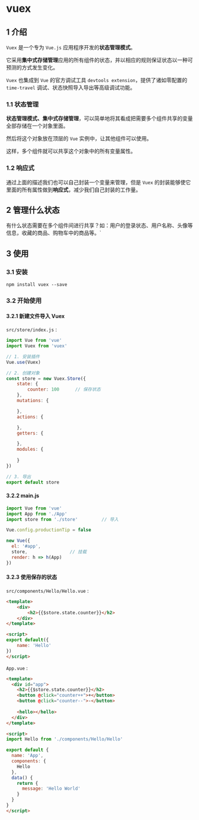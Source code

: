 # vuex

## 1 介绍

`Vuex` 是一个专为 `Vue.js` 应用程序开发的**状态管理模式**。

它采用**集中式存储管理**应用的所有组件的状态，并以相应的规则保证状态以一种可预测的方式发生变化。

`Vuex` 也集成到 `Vue` 的官方调试工具 `devtools extension`，提供了诸如零配置的 `time-travel` 调试、状态快照导入导出等高级调试功能。

### 1.1 状态管理

**状态管理模式、集中式存储管理**，可以简单地将其看成把需要多个组件共享的变量全部存储在一个对象里面。

然后将这个对象放在顶层的 `Vue` 实例中，让其他组件可以使用。

这样，多个组件就可以共享这个对象中的所有变量属性。

### 1.2 响应式

通过上面的描述我们也可以自己封装一个变量来管理，但是 `Vuex` 的封装能够使它里面的所有属性做到**响应式**，减少我们自己封装的工作量。

## 2 管理什么状态

有什么状态需要在多个组件间进行共享？如：用户的登录状态、用户名称、头像等信息，收藏的商品、购物车中的商品等。`

## 3 使用

### 3.1 安装

```shell
npm install vuex --save
```

### 3.2 开始使用

#### 3.2.1 新建文件导入 Vuex

`src/store/index.js` : 

```js
import Vue from 'vue'
import Vuex from 'vuex'

// 1. 安装插件
Vue.use(Vuex)

// 2. 创建对象
const store = new Vuex.Store({
    state: {
        counter: 100      // 保存状态
    },
    mutations: {

    },
    actions: {

    },
    getters: {

    },
    modules: {
        
    }
})

// 3. 导出
export default store
```

#### 3.2.2 main.js

```js
import Vue from 'vue'
import App from './App'
import store from './store'         // 导入

Vue.config.productionTip = false

new Vue({
  el: '#app',
  store,                // 挂载
  render: h => h(App)
})
```

#### 3.2.3 使用保存的状态

`src/components/Hello/Hello.vue` :

```html
<template>
    <div>
        <h2>{{$store.state.counter}}</h2>
    </div>
</template>

<script>
export default({
    name: 'Hello'
})
</script>
```

`App.vue` :

```html
<template>
  <div id="app">
    <h2>{{$store.state.counter}}</h2>
    <button @click="counter++">+</button>
    <button @click="counter--">-</button>
    
    <hello></hello>
  </div>
</template>

<script>
import Hello from './components/Hello/Hello'

export default {
  name: 'App',
  components: {
    Hello
  },
  data() {
    return {
      message: 'Hello World'
    }
  }
}
</script>
```